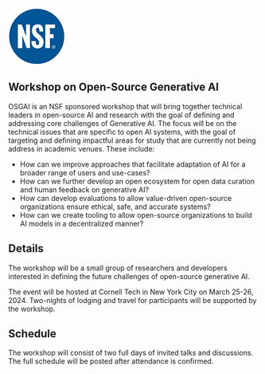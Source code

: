 ![](static/images/nsf.webp)

## Workshop on Open-Source Generative AI




OSGAI is an NSF sponsored workshop that  will bring together technical leaders in open-source AI and research with the goal of defining and addressing core challenges of Generative AI. The focus will be on the technical issues that are specific to open AI systems, with the goal of targeting and defining impactful areas for study that are currently not being address in academic venues. These include: 

* How can we improve approaches that facilitate adaptation of AI for a broader range of users
and use-cases?
* How can we further develop an open ecosystem for open data curation and human feedback
on generative AI?
* How can develop evaluations to allow value-driven open-source organizations ensure ethical,
safe, and accurate systems?
* How can we create tooling to allow open-source organizations to build AI models in a decentralized manner?


## Details

The workshop will be a small group of researchers and developers interested in defining the future challenges of open-source generative AI. 


The event will be hosted at Cornell Tech in New York City on March 25-26, 2024. Two-nights of lodging and travel for participants will be supported by the workshop. 

## Schedule

The workshop will consist of two full days of invited talks and discussions. The full schedule will be posted after attendance is confirmed. 
